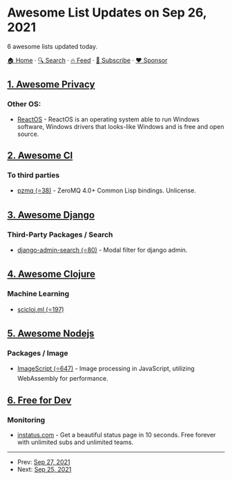 # Awesome List Updates on Sep 26, 2021

6 awesome lists updated today.

[🏠 Home](/README.md) · [🔍 Search](https://www.trackawesomelist.com/search/) · [🔥 Feed](https://www.trackawesomelist.com/rss.xml) · [📮 Subscribe](https://trackawesomelist.us17.list-manage.com/subscribe?u=d2f0117aa829c83a63ec63c2f&id=36a103854c) · [❤️  Sponsor](https://github.com/sponsors/theowenyoung)



## [1. Awesome Privacy](/content/pluja/awesome-privacy/README.md)

### Other OS:

*   [ReactOS](https://reactos.org/) - ReactOS is an operating system able to run Windows software, Windows drivers that looks-like Windows and is free and open source.

## [2. Awesome Cl](/content/CodyReichert/awesome-cl/README.md)

### To third parties

*   [pzmq (⭐38)](https://github.com/orivej/pzmq) -  ZeroMQ 4.0+ Common Lisp bindings. Unlicense.

## [3. Awesome Django](/content/wsvincent/awesome-django/README.md)

### Third-Party Packages / Search

*   [django-admin-search (⭐80)](https://github.com/shinneider/django-admin-search) - Modal filter for django admin.

## [4. Awesome Clojure](/content/razum2um/awesome-clojure/README.md)

### Machine Learning

*   [scicloj.ml (⭐197)](https://github.com/scicloj/scicloj.ml)

## [5. Awesome Nodejs](/content/sindresorhus/awesome-nodejs/README.md)

### Packages / Image

*   [ImageScript (⭐647)](https://github.com/matmen/ImageScript) - Image processing in JavaScript, utilizing WebAssembly for performance.

## [6. Free for Dev](/content/ripienaar/free-for-dev/README.md)

### Monitoring

*   [instatus.com](https://instatus.com) - Get a beautiful status page in 10 seconds. Free forever with unlimited subs and unlimited teams.

---

- Prev: [Sep 27, 2021](/content/2021/09/27/README.md)
- Next: [Sep 25, 2021](/content/2021/09/25/README.md)